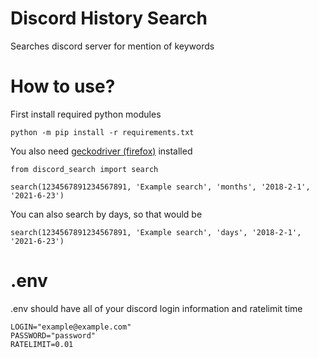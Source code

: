# Discord History Search
 Searches discord server for mention of keywords

# How to use?

First install required python modules

```
python -m pip install -r requirements.txt
```

You also need [geckodriver (firefox)](https://github.com/mozilla/geckodriver/releases) installed

```
from discord_search import search
```

```
search(1234567891234567891, 'Example search', 'months', '2018-2-1', '2021-6-23')
```

You can also search by days, so that would be

```
search(1234567891234567891, 'Example search', 'days', '2018-2-1', '2021-6-23')
```

# .env
.env should have all of your discord login information and ratelimit time

```
LOGIN="example@example.com"
PASSWORD="password"
RATELIMIT=0.01
```